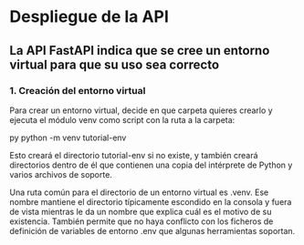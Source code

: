 # Despliegue de la API

## La API FastAPI indica que se cree un entorno virtual para que su uso sea correcto

### 1. Creación del entorno virtual

Para crear un entorno virtual, decide en que carpeta quieres crearlo y ejecuta el módulo venv como script con la ruta a la carpeta:


py
python -m venv tutorial-env

Esto creará el directorio tutorial-env si no existe, y también creará directorios dentro de él que contienen una copia del intérprete de Python y varios archivos de soporte.

Una ruta común para el directorio de un entorno virtual es .venv. Ese nombre mantiene el directorio típicamente escondido en la consola y fuera de vista mientras le da un nombre que explica cuál es el motivo de su existencia. También permite que no haya conflicto con los ficheros de definición de variables de entorno .env que algunas herramientas soportan.


